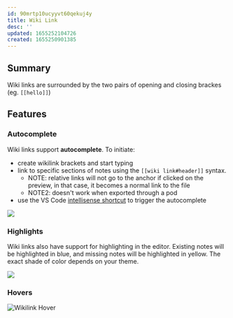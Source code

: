 ```yaml
---
id: 90mrtp10ucyyvt60qekuj4y
title: Wiki Link
desc: ''
updated: 1655252104726
created: 1655250901385
---
```


## Summary
Wiki links are surrounded by the two pairs of opening and closing brackes (eg. `[[hello]]`)

## Features

### Autocomplete
Wiki links support **autocomplete**. To initiate:
- create wikilink brackets and start typing
- link to specific sections of notes using the `[[wiki link#header]]` syntax.
  - NOTE: relative links will not go to the anchor if clicked on the preview, in that case, it becomes a normal link to the file
  - NOTE2: doesn't work when exported through a pod
- use the VS Code [intellisense shortcut](https://code.visualstudio.com/docs/editor/intellisense#_key-bindings) to trigger the autocomplete

![](https://foundation-prod-assetspublic53c57cce-8cpvgjldwysl.s3-us-west-2.amazonaws.com/assets/images/links-autocomplete.gif)

### Highlights

Wiki links also have support for highlighting in the editor. Existing notes will be highlighted in blue, and missing notes will be highlighted in yellow. The exact shade of color depends on your theme.

![](https://i.imgur.com/aBcgyZX.png)

### Hovers

![Wikilink Hover](https://ik.imagekit.io/fpjzhqpv1/hover.wikilink_xV937-Kir.gif?ik-sdk-version=javascript-1.4.3&updatedAt=1655252086550)

##